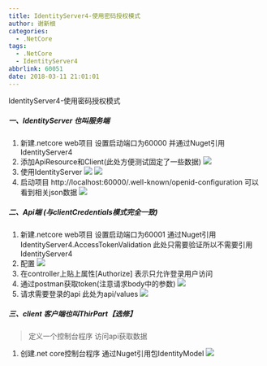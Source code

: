 ```yaml
---
title: IdentityServer4-使用密码授权模式
author: 谢新根
categories:
  - .NetCore
tags:
  - .NetCore
  - IdentityServer4
abbrlink: 60051
date: 2018-03-11 21:01:01
---
```


IdentityServer4-使用密码授权模式
<!-- more -->

##### 一、IdentityServer 也叫服务端
1. 新建.netcore web项目 设置启动端口为60000 并通过Nuget引用IdentityServer4
2. 添加ApiResource和Client(此处方便测试固定了一些数据)
![](https://cdn.jsdelivr.net/gh/xiexingen/blog/assets/images/dotnetcore/identityserver4/02/1-0201.png)
3. 使用IdentityServer
![](https://cdn.jsdelivr.net/gh/xiexingen/blog/assets/images/dotnetcore/identityserver4/02/1-0301.png)
![](https://cdn.jsdelivr.net/gh/xiexingen/blog/assets/images/dotnetcore/identityserver4/02/1-0302.png)
4. 启动项目 http://localhost:60000/.well-known/openid-configuration 可以看到相关json数据
![](https://cdn.jsdelivr.net/gh/xiexingen/blog/assets/images/dotnetcore/identityserver4/02/1-0401.png)
##### 二、Api端 (与clientCredentials模式完全一致)
1. 新建.netcore web项目 设置启动端口为60001
   通过Nuget引用IdentityServer4.AccessTokenValidation 此处只需要验证所以不需要引用IdentityServer4
2. 配置
![](https://cdn.jsdelivr.net/gh/xiexingen/blog/assets/images/dotnetcore/identityserver4/02/2-0201.png)
3. 在controller上贴上属性[Authorize] 表示只允许登录用户访问
4. 通过postman获取token(注意请求body中的参数)
![](https://cdn.jsdelivr.net/gh/xiexingen/blog/assets/images/dotnetcore/identityserver4/02/2-0401.png)
5. 请求需要登录的api 此处为api/values
![](https://cdn.jsdelivr.net/gh/xiexingen/blog/assets/images/dotnetcore/identityserver4/02/2-0501.png)
##### 三、client 客户端也叫ThirPart【选修】
>定义一个控制台程序 访问api获取数据
1. 创建.net core控制台程序 通过Nuget引用包IdentityModel
![](https://cdn.jsdelivr.net/gh/xiexingen/blog/assets/images/dotnetcore/identityserver4/02/3-0101.png)
